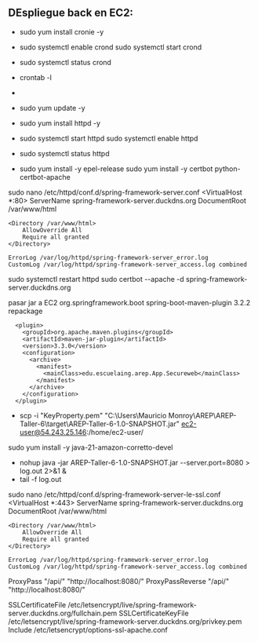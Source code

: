 ## DEspliegue back en EC2:

- sudo yum install cronie -y
-  sudo systemctl enable crond
sudo systemctl start crond
- sudo systemctl status crond
-  crontab -l
- 

- sudo yum update -y
- sudo yum install httpd -y
- sudo systemctl start httpd
sudo systemctl enable httpd
- sudo systemctl status httpd

- sudo yum install -y epel-release
sudo yum install -y certbot python-certbot-apache


sudo nano /etc/httpd/conf.d/spring-framework-server.conf
<VirtualHost *:80>
    ServerName spring-framework-server.duckdns.org
    DocumentRoot /var/www/html

    <Directory /var/www/html>
        AllowOverride All
        Require all granted
    </Directory>

    ErrorLog /var/log/httpd/spring-framework-server_error.log
    CustomLog /var/log/httpd/spring-framework-server_access.log combined
</VirtualHost>
sudo systemctl restart httpd
sudo certbot --apache -d spring-framework-server.duckdns.org

pasar jar a EC2
<plugin>
        <groupId>org.springframework.boot</groupId>
        <artifactId>spring-boot-maven-plugin</artifactId>
        <version>3.2.2</version>
        <executions>
          <execution>
            <goals>
              <goal>repackage</goal>
            </goals>
          </execution>
        </executions>
      </plugin>

      <plugin>
        <groupId>org.apache.maven.plugins</groupId>
        <artifactId>maven-jar-plugin</artifactId>
        <version>3.3.0</version>
        <configuration>
          <archive>
            <manifest>
              <mainClass>edu.escuelaing.arep.App.Secureweb</mainClass>
            </manifest>
          </archive>
        </configuration>
      </plugin>
      
- scp -i "KeyProperty.pem" "C:\Users\Mauricio Monroy\AREP\AREP-Taller-6\target\AREP-Taller-6-1.0-SNAPSHOT.jar" ec2-user@54.243.25.146:/home/ec2-user/


sudo yum install -y java-21-amazon-corretto-devel
- nohup java -jar AREP-Taller-6-1.0-SNAPSHOT.jar --server.port=8080 > log.out 2>&1 &
- tail -f log.out


sudo nano /etc/httpd/conf.d/spring-framework-server-le-ssl.conf
<IfModule mod_ssl.c>
<VirtualHost *:443>
    ServerName spring-framework-server.duckdns.org
    DocumentRoot /var/www/html

    <Directory /var/www/html>
        AllowOverride All
        Require all granted
    </Directory>

    ErrorLog /var/log/httpd/spring-framework-server_error.log
    CustomLog /var/log/httpd/spring-framework-server_access.log combined

ProxyPass "/api/" "http://localhost:8080/"
ProxyPassReverse "/api/" "http://localhost:8080/"

SSLCertificateFile /etc/letsencrypt/live/spring-framework-server.duckdns.org/fullchain.pem
SSLCertificateKeyFile /etc/letsencrypt/live/spring-framework-server.duckdns.org/privkey.pem
Include /etc/letsencrypt/options-ssl-apache.conf
</VirtualHost>
</IfModule>






